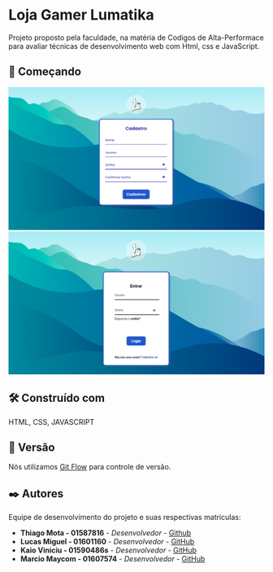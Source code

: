 # Loja Gamer Lumatika

Projeto proposto pela faculdade, na matéria de Codigos de Alta-Performace para avaliar técnicas de desenvolvimento web com Html, css e JavaScript.

## 🚀 Começando

<img width="713" alt="Captura de tela 2024-05-28 110808" src="./src/assets/cadastro.png">
<img width="713" alt="Captura de tela 2024-05-28 110808" src="./src/assets/login.png">

## 🛠️ Construído com

HTML, CSS, JAVASCRIPT

## 📌 Versão

Nós utilizamos [Git Flow](https://www.alura.com.br/artigos/git-flow-o-que-e-como-quando-utilizar) para controle de versão.

## ✒️ Autores

Equipe de desenvolvimento do projeto e suas respectivas  matrículas:

* **Thiago Mota - 01587816** - *Desenvolvedor* - [Github](https://github.com/euthiagomota)
* **Lucas Miguel - 01601160** - *Desenvolvedor* - [GitHub](https://github.com/1Lucas5)
* **Kaio Viniciu - 01590486s** - *Desenvolvedor* - [GitHub](https://github.com/kaka2099)
* **Marcio Maycom - 01607574** - *Desenvolvedor* - [GitHub](https://github.com/mihaeldatoman)